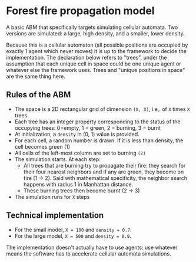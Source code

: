 # Forest fire propagation model

A basic ABM that specifically targets simulating cellular automata. Two versions are simulated: a large, high density, and a smaller, lower density.

Because this is a cellular automaton (all possible positions are occupied by exactly 1 agent which never moves) it is up to the framework to decide the implementation. The declaration below refers to "trees", under the assumption that each unique cell in space could be one unique agent or whatever else the framework uses. Trees and "unique positions in space" are the same thing here.

## Rules of the ABM

- The space is a 2D rectangular grid of dimension `(X, X)`, i.e,. of `X` times `X` trees.
- Each tree has an integer property corresponding to the status of the occupying trees: 0=empty, 1 = green, 2 = burning, 3 = burnt
- At initialization, a `density` in (0, 1) value is provided.
- For each cell, a random number is drawn. If it is less than density, the cell becomes green (1)
- All cells of the left-most column are set to burning `(2)`
- The simulation starts. At each step:
  - All trees that are burning try to propagate their fire: they search for their four nearest neighbors and if any are green, they become on fire (1 -> 2). Said with mathematical specificity, the neighbor search happens with radius 1 in Manhattan distance.
  - These burning trees then become burnt (2 -> 3)
- The simulation runs for `X` steps

## Technical implementation

- For the small model, `X = 100` and `density = 0.7`.
- For the large model, `X = 500` and `density = 0.9`.

The implementation doesn't actually have to use agents; use whatever means the software has to accelerate cellular automata simulations.
